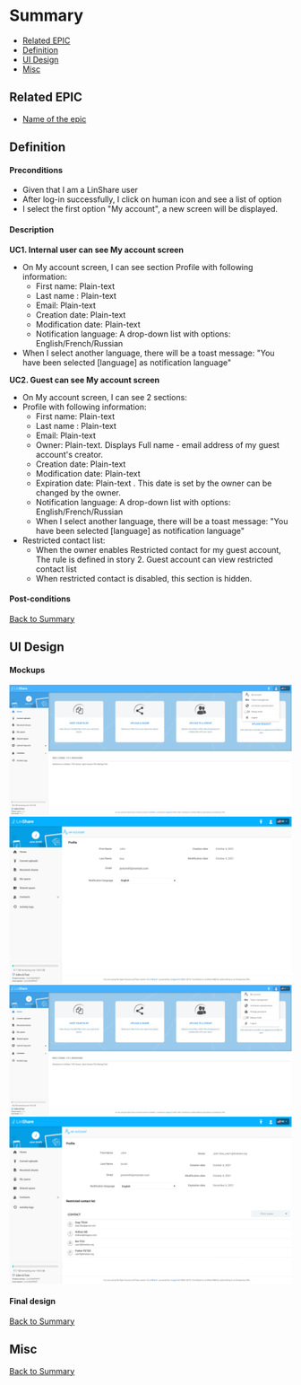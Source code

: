 # Summary

* [Related EPIC](#related-epic)
* [Definition](#definition)
* [UI Design](#ui-design)
* [Misc](#misc)

## Related EPIC

* [Name of the epic](./README.md)

## Definition

#### Preconditions

- Given that I am a LinShare user
- After log-in successfully, I click on human icon and see a list of option
- I select the first option "My account", a new screen will be displayed.

#### Description

**UC1. Internal user can see My account screen**
- On My account screen, I can see section Profile with following information:
    - First name: Plain-text 
    - Last name : Plain-text
    - Email: Plain-text
    - Creation date: Plain-text
    - Modification date: Plain-text
    - Notification language: A drop-down list with options: English/French/Russian
- When I select another language, there will be a toast message: "You have been selected [language] as notification language"

**UC2. Guest can see My account screen**
- On My account screen, I can see 2 sections:
- Profile with following information:
    - First name: Plain-text
    - Last name : Plain-text
    - Email: Plain-text
    - Owner: Plain-text. Displays Full name - email address of my guest account's creator. 
    - Creation date: Plain-text
    - Modification date: Plain-text
    - Expiration date: Plain-text . This date is set by the owner can be changed by the owner.
    - Notification language: A drop-down list with options: English/French/Russian
    - When I select another language, there will be a toast message: "You have been selected [language] as notification language"
- Restricted contact list:
    - When the owner enables Restricted contact for my guest account, The rule is defined in story 2. Guest account can view restricted contact list
    - When restricted contact is disabled, this section is hidden.

#### Post-conditions

[Back to Summary](#summary)

## UI Design

#### Mockups

![story3](./mockups/3.1.png)
![story3](./mockups/3.2.png)
![story3](./mockups/3.3.png)
![story3](./mockups/3.4.png)

#### Final design

[Back to Summary](#summary)

## Misc

[Back to Summary](#summary)
